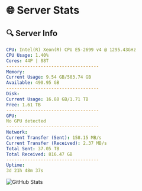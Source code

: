 # 🌐 Server Stats
## 🔍 Server Info
```yaml
CPU: Intel(R) Xeon(R) CPU E5-2699 v4 @ 1295.43GHz
CPU Usage: 1.40%
Cores: 44P | 88T
-----------------------------------
Memory:
Current Usage: 9.54 GB/503.74 GB
Available: 490.95 GB
-----------------------------------
Disk:
Current Usage: 16.88 GB/1.71 TB
Free: 1.61 TB
-----------------------------------
GPU:
No GPU detected
-----------------------------------
Network:
Current Transfer (Sent): 158.15 MB/s
Current Transfer (Received): 2.37 MB/s
Total Sent: 37.05 TB
Total Received: 816.47 GB
-----------------------------------
Uptime:
3d 21h 48m 37s
```
![GitHub Stats](https://img.shields.io/badge/Updated-2025-02-11_20:31:55-blue)